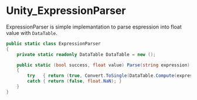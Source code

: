 # Unity_ExpressionParser

ExpressionParser is simple implemantation to parse espression into float value with ``DataTable``.

```csharp
public static class ExpressionParser
{
    private static readonly DataTable DataTable = new ();

    public static (bool success, float value) Parse(string expression)
    {
        try   { return (true, Convert.ToSingle(DataTable.Compute(expression, ""))); }
        catch { return (false, float.NaN); }
    }
}
```
